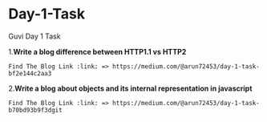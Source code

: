 # Day-1-Task
Guvi Day 1 Task


1.**Write a blog difference between HTTP1.1 vs HTTP2**
   
    Find The Blog Link :link: => https://medium.com/@arun72453/day-1-task-bf2e144c2aa3

2.**Write a blog about objects and its internal representation in javascript**
   
    Find The Blog Link :link: => https://medium.com/@arun72453/day-1-task-b70bd93b9f3dgit 
